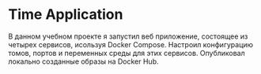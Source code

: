 # Time Application

В данном учебном проекте я запустил веб приложение, состоящее из четырех сервисов, исользуя Docker Compose.
Настроил конфигурацию томов, портов и переменных среды для этих сервисов.
Опубликовал локально созданные образы на Docker Hub.
